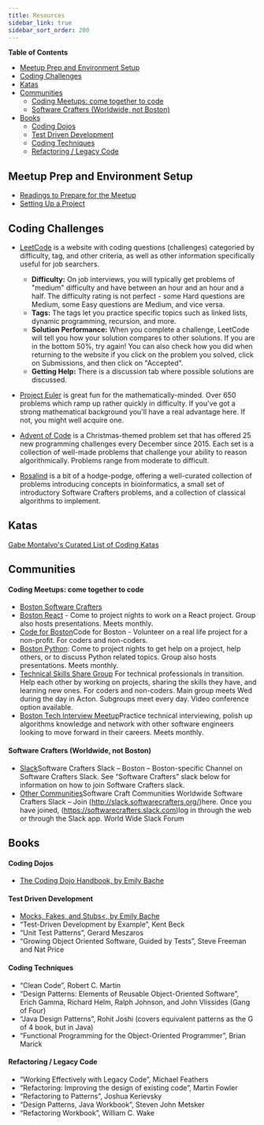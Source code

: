 ```yaml
---
title: Resources
sidebar_link: true
sidebar_sort_order: 200
---
```


**Table of Contents**
- [Meetup Prep and Environment Setup](#meetup-prep)
- [Coding Challenges](#challenges)
- [Katas](#katas)
- [Communities](#communities)
  - [Coding Meetups: come together to code](#coding-meetups)
  - [Software Crafters (Worldwide, not Boston)](#worldwide)
- [Books](#books)
  - [Coding Dojos](#dojo-books)
  - [Test Driven Development](#tdd-books)
  - [Coding Techniques](#technique-books)
  - [Refactoring / Legacy Code](#refactoring-legacy-books)

<a name="meetup-prep"></a>
## Meetup Prep and Environment Setup
- [Readings to Prepare for the Meetup](meetup-prep.md)
- [Setting Up a Project](new-project-setup.md)

<a name="challenges"></a>
## Coding Challenges

- [LeetCode](https://leetcode.com/problemset/all/) is a website with coding questions (challenges) categoried by difficulty, tag, and other criteria, as well as other information specifically useful for job searchers.
  - **Difficulty:** On job interviews, you will typically get problems of "medium" difficulty and have between an hour and an hour and a half.  The difficulty rating is not perfect - some Hard questions are Medium, some Easy questions are Medium, and vice versa.
  - **Tags:** The tags let you practice specific topics such as linked lists, dynamic programming, recursion, and more.
  - **Solution Performance:** When you complete a challenge, LeetCode will tell you how your solution compares to other solutions.  If you are in the bottom 50%, try again!  You can also check how you did when returning to the website if you click on the problem you solved, click on Submissions, and then click on "Accepted".
  - **Getting Help:** There is a discussion tab where possible solutions are discussed.

- [Project Euler](https://projecteuler.net/) is great fun for the mathematically-minded. Over 650 problems which ramp up rather quickly in difficulty. If you've got a strong mathematical background you'll have a real advantage here. If not, you might well acquire one.

 - [Advent of Code](https://adventofcode.com/) is a Christmas-themed problem set that has offered 25 new programming challenges every December since 2015. Each set is a collection of well-made problems that challenge your ability to reason algorithmically. Problems range from moderate to difficult.

- [Rosalind](http://rosalind.info/problems/locations/) is a bit of a hodge-podge, offering a well-curated collection of problems introducing concepts in bioinformatics, a small set of introductory Software Crafters problems, and a collection of classical algorithms to implement.

<a name="katas"></a>
## Katas

[Gabe Montalvo's Curated List of Coding Katas](https://github.com/gamontal/awesome-katas)

<a name="communities"></a>
## Communities

<a name="coding-meetups"></a>
#### Coding Meetups: come together to code</h4>

- [Boston Software Crafters](https://www.meetup.com/Boston-Software-Crafters)
- [Boston React](https://www.meetup.com/ReactJS-Boston/events/) - Come to project nights to work on a React project.  Group also hosts presentations.  Meets monthly.
- [Code for Boston](https://www.meetup.com/code-for-boston)Code for Boston - Volunteer on a real life project for a non-profit.  For coders and non-coders.
- [Boston Python](https://www.meetup.com/bostonpython): Come to project nights to get help on a project, help others, or to discuss Python related topics.  Group also hosts presentations.  Meets monthly.
- [Technical Skills Share Group](https://www.meetup.com/Technical-Skills-Share-Group/)  For technical professionals in transition.  Help each other by working on projects, sharing the skills they have, and learning new ones.  For coders and non-coders.  Main group meets Wed during the day in Acton.  Subgroups meet every day.  Video conference option available.
- [Boston Tech Interview Meetup](https://www.meetup.com/Boston-Tech-Interview-Meetup/)Practice technical interviewing, polish up algorithms knowledge and network with other software engineers looking to move forward in their careers.  Meets monthly.

<a name="worldwide"></a>
#### Software Crafters (Worldwide, not Boston)
- [Slack](https://softwarecrafters.slack.com/)Software Crafters Slack &#8211; Boston</a> &#8211; Boston-specific Channel on Software Crafters Slack.  See &#8220;Software Crafters&#8221; slack below for information on how to join Software Crafters slack.
- [Other Communities](https://softwarecrafters.org/)Software Craft Communities Worldwide</a>
Software Crafters Slack &#8211; Join (http://slack.softwarecrafters.org/)here</a>.  Once you have joined, (https://softwarecrafters.slack.com)log in through the web</a> or through the Slack app.  World Wide Slack Forum

<a name="books"></a>
## Books

<a name="dojo-books"></a>
#### Coding Dojos
- [The Coding Dojo Handbook, by Emily Bache](https://leanpub.com/codingdojohandbook)

<a name="tdd-books"></a>
#### Test Driven Development
- [Mocks, Fakes, and Stubs<, by Emily Bache](https://leanpub.com/mocks-fakes-stubs)
- “Test-Driven Development by Example”, Kent Beck
- “Unit Test Patterns”, Gerard Meszaros
- “Growing Object Oriented Software, Guided by Tests”, Steve Freeman and Nat Price

<a name="technique-books"></a>
#### Coding Techniques
- “Clean Code”, Robert C. Martin
- “Design Patterns: Elements of Reusable Object-Oriented Software”, Erich Gamma, Richard Helm, Ralph Johnson, and John Vlissides (Gang of Four)
- “Java Design Patterns”, Rohit Joshi (covers equivalent patterns as the G of 4 book, but in Java)
- “Functional Programming for the Object-Oriented Programmer”, Brian Marick

<a name="refactoring-legacy-books"></a>
#### Refactoring / Legacy Code
- “Working Effectively with Legacy Code”, Michael Feathers
- “Refactoring: Improving the design of existing code”, Martin Fowler
- “Refactoring to Patterns”, Joshua Kerievsky
- “Design Patterns, Java Workbook”, Steven John Metsker
- “Refactoring Workbook”, William C. Wake
